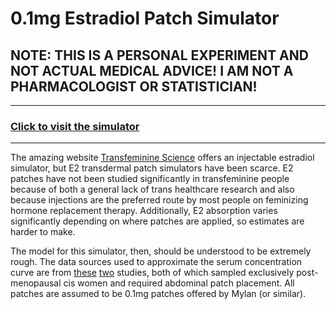 # 0.1mg Estradiol Patch Simulator

## NOTE: THIS IS A PERSONAL EXPERIMENT AND NOT ACTUAL MEDICAL ADVICE! I AM NOT A PHARMACOLOGIST OR STATISTICIAN!

***

### [Click to visit the simulator](https://hypothete.github.io/e2-patch-simulator/)

***

The amazing website [Transfeminine Science](https://transfemscience.org/misc/injectable-e2-simulator/) offers an injectable estradiol simulator, but E2 transdermal patch simulators have been scarce. E2 patches have not been studied significantly in transfeminine people because of both a general lack of trans healthcare research and also because injections are the preferred route by most people on feminizing hormone replacement therapy. Additionally, E2 absorption varies significantly depending on where patches are applied, so estimates are harder to make.

The model for this simulator, then, should be understood to be extremely rough. The data sources used to approximate the serum concentration curve are from [these](https://fda.report/DailyMed/e7e6da3b-8485-1382-61c9-e9b369018b98) [two](https://dailymed.nlm.nih.gov/dailymed/drugInfo.cfm?setid=f4efb0bf-b96f-4e20-a0f2-0806ab92b2d4#ID_a032b960-d797-4536-83f0-841075cabfff) studies, both of which sampled exclusively post-menopausal cis women and required abdominal patch placement. All patches are assumed to be 0.1mg patches offered by Mylan (or similar).
